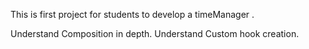 This is first project for students to develop a timeManager .

Understand Composition in depth.
Understand Custom hook creation.